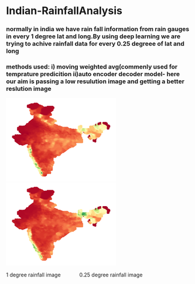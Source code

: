 
<h1>Indian-RainfallAnalysis</h1>
<h3>
normally in india we have rain fall information from rain gauges in every 1 degree lat and long.By using deep learning we are trying to achive rainfall data for every 0.25 degreee of lat and long</h3>
<h3>
methods used:
i) moving weighted avg(commenly used for temprature predicition
ii)auto encoder decoder model- here our aim is  passing a low resulution image and getting a better reslution image
</h3>
<p align="left">
  <img src="./Images/indian_rainfall_1901.png" width="300" title="1degree rainfall heatmap">

  <img src="./Images/indian_rainfall_1902.png" width="300" title="0. 25 degree rainfall heatmap">
</p>
<p>1 degree rainfall image &nbsp;&nbsp;&nbsp;&nbsp;&nbsp;&nbsp;&nbsp;&nbsp;&nbsp;&nbsp;&nbsp;&nbsp;0.25 degree rainfall image</p>
